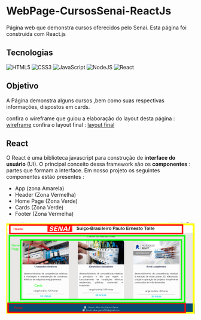 # WebPage-CursosSenai-ReactJs
Página web que demonstra cursos oferecidos pelo Senai. Esta página foi construída com React.js

## Tecnologias
<img alt="HTML5" src="https://img.shields.io/badge/html5%20-%23E34F26.svg?&style=for-the-badge&logo=html5&logoColor=white"/>  <img alt="CSS3" src="https://img.shields.io/badge/css3%20-%231572B6.svg?&style=for-the-badge&logo=css3&logoColor=white"/>  <img alt="JavaScript" src="https://img.shields.io/badge/javascript%20-%23323330.svg?&style=for-the-badge&logo=javascript&logoColor=%23F7DF1E"/> <img alt="NodeJS" src="https://img.shields.io/badge/node.js%20-%2343853D.svg?&style=for-the-badge&logo=node.js&logoColor=white"/> <img alt="React" src="https://img.shields.io/badge/react%20-%2320232a.svg?&style=for-the-badge&logo=react&logoColor=%2361DAFB"/>

## Objetivo

A Página demonstra alguns cursos ,bem como suas respectivas informações, dispostos em cards. 

confira o wireframe que guiou a elaboração do layout desta página : [wireframe](./Wireframe.png)
confira o layout final : [layout final](./Layoutfinal.png)

## React
O React é uma biblioteca javascript para construção de **interface do usuário** (UI). O principal conceito dessa framework são os **componentes** : partes que formam a interface. Em nosso projeto os seguintes componentes estão presentes :

- App (zona Amarela)
- Header (Zona Vermelha)
- Home Page (Zona Verde)
- Cards (Zona Verde)
- Footer (Zona Vermelha)

![componentes](./componentes.png)

